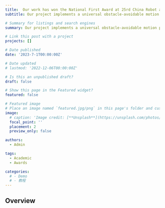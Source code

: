 ```yaml
---
title:  Our work has won the National First Award at 25rd China Robot and Artificial Intelligence Competition (CRAIC). Cheers!🎊
subtitle: Our project implements a universal obstacle-avoidable motion planning scheme based on DRL for robot manipulators.

# Summary for listings and search engines
summary: Our project implements a universal obstacle-avoidable motion planning scheme based on DRL for robot manipulators. The scheme focuses on simultaneous obstacle avoidance of both a robots's end-effector and its body, and the trajectory is generated in and inverse kinematics-free manner. Moreover, the scheme can respond to the environmental change and achieve prompt re-planning.

# Link this post with a project
projects: []

# Date published
date: '2023-7-1T00:00:00Z'

# Date updated
# lastmod: '2022-12-06T00:00:00Z'

# Is this an unpublished draft?
draft: false

# Show this page in the Featured widget?
featured: false

# Featured image
# Place an image named `featured.jpg/png` in this page's folder and customize its options here.
image:
  # caption: 'Image credit: [**Unsplash**](https://unsplash.com/photos/CpkOjOcXdUY)'
  focal_point: ''
  placement: 2
  preview_only: false

authors:
  - Admin

tags:
  - Academic
  - Awards

categories:
  # - Demo
  # - 教程
---
```



## Overview
